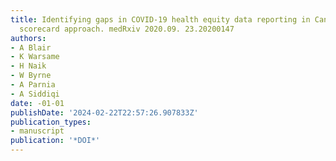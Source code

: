```yaml
---
title: Identifying gaps in COVID-19 health equity data reporting in Canada using a
  scorecard approach. medRxiv 2020.09. 23.20200147
authors:
- A Blair
- K Warsame
- H Naik
- W Byrne
- A Parnia
- A Siddiqi
date: -01-01
publishDate: '2024-02-22T22:57:26.907833Z'
publication_types:
- manuscript
publication: '*DOI*'
---
```

